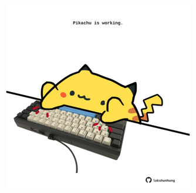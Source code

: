 <!-- built at 23/12/2022, 22:01:02 UTC -->
<p align="center">
  <img width="500" height="500" src="./ReadmeImage.svg">
</p>
